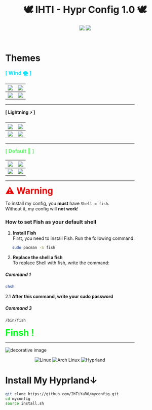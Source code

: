 <h1 align="center" style="font-size: 30px; font-weight: bold;">
  🕊️ IHTI - Hypr Config 1.0 🕊️
</h1>


<p align="center">
  <!-- <img src="https://img.shields.io/badge/STARS-200-blue?style=for-the-badge&color=red" /> -->
  <img src="https://img.shields.io/badge/LAST%20COMMIT-January%202025-purple?style=for-the-badge&color=green" />
  <img src="https://img.shields.io/badge/REPO%20SIZE-1.7%20MiB-00adb5?style=for-the-badge&color=orange" />
</p>

<div style="display: inline-block; margin: 14px 0px;">



# Themes 


  
<span style="color: #14E0F8; font-size: 16px; font-weight: bold;">[ Wind 🌪️ ]</span>
<div style="display: inline-block; margin: -12px 0px;">

  | ![](https://i.imgur.com/na5EKcc.png) | ![](https://i.imgur.com/mOzXIYJ.png) |
  |----------------------|------------------------------------------------------|
  | ![](https://i.imgur.com/rYVxf8J.png) | ![](https://i.imgur.com/c9CUHbo.png) |
---
<span style="color: #FBAE23 font-size: 16px; font-weight: bold;">[ Lightning ⚡ ]</span>
<div style="display: inline-block; margin: -12px 0px;">

  | ![](https://i.imgur.com/4Sb6KUj.png) | ![](https://i.imgur.com/qPhXTys.png) |
  |--------------------------------------|--------------------------------------|
  | ![](https://i.imgur.com/ta8bS00.png) | ![](https://i.imgur.com/SHI3DCD.png) | 
---
  <span style="color: #68f26d; font-size: 16px; font-weight: bold;">[ Default 🌿 ]</span>
  <div style="display: inline-block; margin: -12px 0px;">

  | ![](https://i.imgur.com/mpGEOVM.png) | ![](https://i.imgur.com/DNHk2bB.png) |
  |--------------------------------------|--------------------------------------|
  | ![](https://i.imgur.com/hznd15z.png) | ![](https://i.imgur.com/BGe118Q.png) | 


<!-- ## Themes  

<details>

---

  <summary style="color: #14E0F8;">[ Wind 🌪️ ]</summary>

  | ![](https://i.imgur.com/na5EKcc.png) | ![](https://i.imgur.com/mOzXIYJ.png) |
  |----------------------|------------------------------------------------------|
  | ![](https://i.imgur.com/rYVxf8J.png) | ![](https://i.imgur.com/c9CUHbo.png) |
  

</details>

<details>

---

  <summary style="color: #FBAE23;">[ Lightning ⚡ ]</summary>

  | ![](https://i.imgur.com/4Sb6KUj.png) | ![](https://i.imgur.com/qPhXTys.png) |
  |--------------------------------------|--------------------------------------|
  | ![](https://i.imgur.com/ta8bS00.png) | ![](https://i.imgur.com/SHI3DCD.png) | 

</details>

<details>

---

  <summary style="color: #68f26d;">[ Default 🌿 ]</summary>

  | ![](https://i.imgur.com/mpGEOVM.png) | ![](https://i.imgur.com/DNHk2bB.png) |
  |--------------------------------------|--------------------------------------|
  | ![](https://i.imgur.com/hznd15z.png) | ![](https://i.imgur.com/BGe118Q.png) | 

</details> -->

-----------------------------------------------





<span style="color:rgb(231, 0, 0); font-size: 28px; font-weight: bold;">⚠ Warning</span>

To install my config, you **must** have `Shell = fish`.  
Without it, my config will **not work**!

### How to set Fish as your default shell

1. **Install Fish**  
   First, you need to install Fish. Run the following command:

```bash
   sudo pacman -S fish
```

2. **Replace the shell a fish**  
    To replace Shell with fish, write the command:   
##### **Command 1**
```bash
chsh
```
2.1 **After this command, write your sudo password**

##### **Command 3**
```bash
/bin/fish
```
<span style="color:rgb(0, 255, 30); font-size: 28px; font-weight: bold;">Finsh !</span>

---

![decorative image](https://camo.githubusercontent.com/91cd2f143058a9c8d21ac3d58a70b77e133d24a774fe055ce72a4a366a0f7a1f/68747470733a2f2f692e696d6775722e636f6d2f565a4f796d49662e706e67)


<p align="center">
  <img src="https://img.shields.io/badge/Linux-black?style=for-the-badge&logo=Linux&logoColor=white" alt="Linux" />
  <img src="https://img.shields.io/badge/Arch-1793D1?style=for-the-badge&logo=ArchLinux&logoColor=white" alt="Arch Linux" />
  <img src="https://img.shields.io/badge/Hyprland-7E42F4?style=for-the-badge&logo=hyprland" alt="Hyprland" />
</p>

# Install My Hyprland↓
```bash
git clone https://github.com/IhTiYaR0/myconfig.git
cd myconfig
source install.sh
```